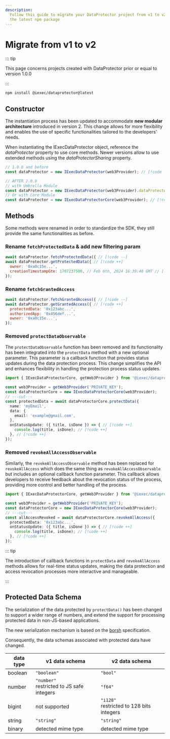 ```yaml
---
description:
  Follow this guide to migrate your DataProtector project from v1 to v2beta with
  the latest npm package
---
```


# Migrate from v1 to v2 <span style="margin-left: 12px; position: absolute; top: -2px;"><Badge type="warning" text="beta" /></span>

::: tip

This page concerns projects created with DataProtector prior or equal to version
1.0.0

:::

```sh
npm install @iexec/dataprotector@latest
```

## Constructor

The instantiation process has been updated to accommodate **new modular
architecture** introduced in version 2. This change allows for more flexibility
and enables the use of specific functionalities tailored to the developers'
needs.

When instantiating the IExecDataProtector object, reference the _dataProtector_
property to use core methods. Newer versions allow to use extended methods using
the _dataProtectorSharing_ property.

```js
// 1.0.0 and before
const dataProtector = new IExecDataProtector(web3Provider); // [!code --]

// AFTER 2.0.0
// with Umbrella Module
const dataProtector = new IExecDataProtector(web3Provider).dataProtector; // [!code ++]
// Or with Core Module
const dataProtector = new IExecDataProtectorCore(web3Provider); // [!code ++]
```

## Methods

Some methods were renamed in order to standardize the SDK, they still provide
the same functionalities as before.

### Rename `fetchProtectedData` & add new filtering param

```js
await dataProtector.fetchProtectedData({ // [!code --]
await dataProtector.getProtectedData({ // [!code ++]
  owner: '0xa0c15e...',
  creationTimestampGte: 1707237580, // Feb 6th, 2024 16:39:40 GMT // [!code ++]
});
```

### Rename `fetchGrantedAccess`

```js
await dataProtector.fetchGrantedAccess({ // [!code --]
await dataProtector.getGrantedAccess({ // [!code ++]
  protectedData: '0x123abc...',
  authorizedApp: '0x456def...',
  owner: '0xa0c15e...',
});
```

### Removed `protectDataObservable`

The `protectDataObservable` function has been removed and its functionality has
been integrated into the `protectData` method with a new optional parameter.
This parameter is a callback function that provides status updates during the
data protection process. This change simplifies the API and enhances flexibility
in handling the protection process status updates.

<!-- prettier-ignore-start -->
```ts twoslash
import { IExecDataProtectorCore, getWeb3Provider } from '@iexec/dataprotector';

const web3Provider = getWeb3Provider('PRIVATE_KEY');
const dataProtectorCore = new IExecDataProtectorCore(web3Provider);
// ---cut---
const protectedData = await dataProtectorCore.protectData({
  name: 'myEmail',
  data: {
    email: 'example@gmail.com',
  },
  onStatusUpdate: ({ title, isDone }) => { // [!code ++]
    console.log(title, isDone); // [!code ++]
  }, // [!code ++]
});
```
<!-- prettier-ignore-end -->

### Removed `revokeAllAccessObservable`

Similarly, the `revokeAllAccessObservable` method has been replaced for
`revokeAllAccess` which does the same thing as `revokeAllAccessObservable` but
includes an optional callback function parameter. This callback allows
developers to receive feedback about the revocation status of the process,
providing more control and better handling of the process.

<!-- prettier-ignore-start -->
```ts twoslash
import { IExecDataProtectorCore, getWeb3Provider } from '@iexec/dataprotector';

const web3Provider = getWeb3Provider('PRIVATE_KEY');
const dataProtectorCore = new IExecDataProtectorCore(web3Provider);
// ---cut---
const allAccessRevoked = await dataProtectorCore.revokeAllAccess({
  protectedData: '0x123abc...',
  onStatusUpdate: ({ title, isDone }) => { // [!code ++]
    console.log(title, isDone); // [!code ++]
  }, // [!code ++]
});

```
<!-- prettier-ignore-end -->

::: tip

The introduction of callback functions in `protectData` and `revokeAllAccess`
methods allows for real-time status updates, making the data protection and
access revocation processes more interactive and manageable.

:::

## Protected Data Schema

The serialization of the data protected by `protectData()` has been changed to
support a wider range of numbers, and extend the support for processing
protected data in non-JS-based applications.

The new serialization mechanism is based on the [borsh](https://borsh.io/)
specification.

Consequently, the data schemas associated with protected data have changed.

| data type | v1 data schema                                  | v2 data schema                                 |
| --------- | ----------------------------------------------- | ---------------------------------------------- |
| boolean   | `"boolean"`                                     | `"bool"`                                       |
| number    | `"number"` </br> restricted to JS safe integers | `"f64"`                                        |
| bigint    | not supported                                   | `"i128"` </br> restricted to 128 bits integers |
| string    | `"string"`                                      | `"string"`                                     |
| binary    | detected mime type                              | detected mime type                             |
